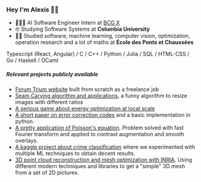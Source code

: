 ### Hey I'm Alexis 🤟🏽

- 👨🏽‍💻 AI Software Engineer Intern at [BCG X](https://www.bcg.com/x)
- 🤓 Studying Software Systems at **Columbia University**
- 👨‍🎓 Studied software, machine learning, computer vision, optimization, operation research and a lot of maths at **École des Ponts et Chaussées**

Typescript (React, Angular) / C / C++ / Python / Julia / SQL / HTML-CSS / Go / Haskell / OCaml

##### Relevant projects publicly available

- [Forum Trium website](https://forum-trium.com) built from scratch as a freelance job
- [Seam Carving algorithm and applications](https://github.com/MisterGado/SeamCarving), a funny algorithm to resize images with different ratios
- [A serious game about energy optimization at local scale](https://github.com/MisterGado/microgrid-manager)
- [A short paper on error correction codes](https://github.com/MisterGado/error_correction_codes) and a basic implementation in python. 
- [A pretty application of Poisson's equation](https://github.com/MisterGado/FFT_Poisson). Problem solved with fast Fourier transform and applied to contrast augmentation and smooth overlays.
- [A kaggle project about crime classification](https://github.com/MisterGado/CrimeSF) where we experimented with multiple ML techniques to obtain decent results.
- [3D point cloud reconstruction and mesh optimization with INRIA](https://github.com/MisterGado/3D_pointcloud_reconstruction_and_mesh_optimization). Using different modern techniques and libraries to get a "simple" 3D mesh from a set of 2D pictures.
